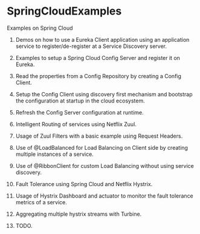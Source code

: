 # SpringCloudExamples
Examples on Spring Cloud

1. Demos on how to use a Eureka Client application using an application service to register/de-register at a Service Discovery server.

2. Examples to setup a Spring Cloud Config Server and register it on Eureka.

3. Read the properties from a Config Repository by creating a Config Client.

4. Setup the Config Client using discovery first mechanism and bootstrap the configuration at startup in the cloud ecosystem.

5. Refresh the Config Server configuration at runtime.

6. Intelligent Routing of services using Netflix Zuul.

7. Usage of Zuul Filters with a basic example using Request Headers.

8. Use of @LoadBalanced for Load Balancing on Client side by creating multiple instances of a service.

9. Use of @RibbonClient for custom Load Balancing without using service discovery.

10. Fault Tolerance using Spring Cloud and Netflix Hystrix.

11. Usage of Hystrix Dashboard and actuator to monitor the fault tolerance metrics of a service.

12. Aggregating multiple hystrix streams with Turbine.

13. TODO.



